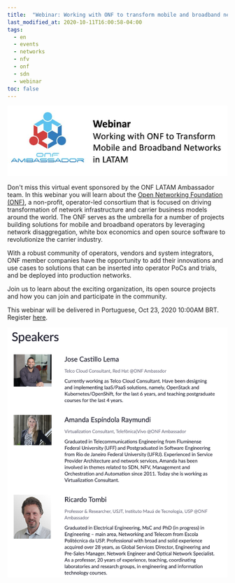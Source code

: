 ```yaml
---
title:  "Webinar: Working with ONF to transform mobile and broadband networks in LATAM 2020"
last_modified_at: 2020-10-11T16:00:58-04:00
tags:
  - en
  - events
  - networks
  - nfv
  - onf
  - sdn
  - webinar
toc: false
---
```


[![](/assets/images/posts/2020-10-01-onf-webinar/0.jpeg)](https://onf.zoom.us/webinar/register/WN_pJWEXMWASSqIPmDyZ9H9AQ)

Don't miss this virtual event sponsored by the ONF LATAM Ambassador team. In this webinar you will learn about the [Open Networking Foundation (ONF)](https://opennetworking.org/), a non-profit, operator-led consortium that is focused on driving transformation of network infrastructure and carrier business models around the world. The ONF serves as the umbrella for a number of projects building solutions for mobile and broadband operators by leveraging network disaggregation, white box economics and open source software to revolutionize the carrier industry.

With a robust community of operators, vendors and system integrators, ONF member companies have the opportunity to add their innovations and use cases to solutions that can be inserted into operator PoCs and trials, and be deployed into production networks.

Join us to learn about the exciting organization, its open source projects and how you can join and participate in the community.

This webinar will be delivered in Portuguese, Oct 23, 2020 10:00AM BRT. Register [here](https://onf.zoom.us/webinar/register/WN_pJWEXMWASSqIPmDyZ9H9AQ).

![](/assets/images/posts/2020-10-01-onf-webinar/1.png)